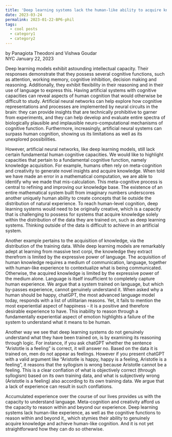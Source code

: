 ```yaml
---
title: 'Deep learning systems lack the human-like ability to acquire knowledge'
date: 2023-03-24
permalink: 2023-01-22-BP6-phil
tags:
  - cool posts
  - category1
  - category2
---
```


by Panagiota Theodoni and Vishwa Goudar  
NYC January 22, 2023

Deep learning models exhibit astounding intellectual capacity. Their responses demonstrate that they possess several cognitive functions, such as attention, working memory, cognitive inhibition, decision making and reasoning. Additionally, they exhibit flexibility in their reasoning and in their use of language to express this. Having artificial systems with cognitive capacities can reveal aspects of human cognition that would otherwise be difficult to study. Artificial neural networks can help explore how cognitive representations and processes are implemented by neural circuits in the brain: they can provide insights that are technically prohibitive to garner from experiments, and they can help develop and evaluate entire spectra of biologically plausible and implausible neuro-computational mechanisms of cognitive function. Furthermore, increasingly, artificial neural systems can surpass human cognition, showing us its limitations as well as its unexplored possibilities.

However, artificial neural networks, like deep learning models, still lack certain fundamental human cognitive capacities. We would like to highlight capacities that pertain to a fundamental cognitive function, namely knowledge acquisition. For example, humans often rely on meta-cognition and creativity to generate novel insights and acquire knowledge. When told we have made an error in a mathematical computation, we are able to identify why we made that mis-calculation. This meta-cognitive process is central to refining and improving our knowledge base. The existence of an entire mathematical system built from imaginary numbers underscores another uniquely human ability to create concepts that lie outside the distribution of natural experience. To reach human-level cognition, deep learning systems would need to be originally creative, which is a capacity that is challenging to possess for systems that acquire knowledge solely within the distribution of the data they are trained on, such as deep learning systems. Thinking outside of the data is difficult to achieve in an artificial system.

Another example pertains to the acquisition of knowledge, via the distribution of the training data. While deep learning models are remarkably adept at learning from massive text corpi, the knowledge they extract therefrom is limited by the expressive power of language. The acquisition of human knowledge requires a medium of communication, language, together with human-like experience to contextualize what is being communicated. Otherwise, the acquired knowledge is limited by the expressive power of the medium alone. Language is itself insufficient to completely capture human experience. We argue that a system trained on language, but which by-passes experience, cannot genuinely understand it. When asked why a human should be happy, chatGPT, the most advanced language model today, responds with a list of utilitarian reasons. Yet, it fails to mention the most experiential aspect of happiness - it is a positive and therefore desirable experience to have. This inability to reason through a fundamentally experiential aspect of emotion highlights a failure of the system to understand what it means to be human.

Another way we see that deep learning systems do not genuinely understand what they have been trained on, is by examining its reasoning through logic. For instance, if you ask chatGPT whether the sentence “Aristotle is a feeling” is correct, it will answer no. Based on the data it is trained on, men do not appear as feelings. However if you present chatGPT with a valid argument like “Aristotle is happy, happy is a feeling, Aristotle is a feeling”, it reasons that the syllogism is wrong because Aristotle cannot be a feeling. This is a clear conflation of what is objectively correct (through syllogism) based on its own training data, and what is subjectively wrong (Aristotle is a feeling) also according to its own training data. We argue that a lack of experience can result in such conflations.

Accumulated experience over the course of our lives provides us with the capacity to understand language. Meta-cognition and creativity afford us the capacity to reason within and beyond our experience. Deep learning systems lack human-like experience, as well as the cognitive functions to reason within and beyond it,, which stymies their ability to genuinely acquire knowledge and achieve human-like cognition. And it is not yet straightforward how they can do so otherwise.

